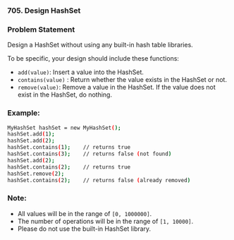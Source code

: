 ### 705. Design HashSet

### Problem Statement
Design a HashSet without using any built-in hash table libraries.

To be specific, your design should include these functions:

* ```add(value)```: Insert a value into the HashSet. 
* ```contains(value)``` : Return whether the value exists in the HashSet or not.
* ```remove(value)```: Remove a value in the HashSet. If the value does not exist in the HashSet, do nothing.

### Example:
```bash
MyHashSet hashSet = new MyHashSet();
hashSet.add(1);         
hashSet.add(2);         
hashSet.contains(1);    // returns true
hashSet.contains(3);    // returns false (not found)
hashSet.add(2);          
hashSet.contains(2);    // returns true
hashSet.remove(2);          
hashSet.contains(2);    // returns false (already removed)
```

### Note:

* All values will be in the range of ```[0, 1000000]```.
* The number of operations will be in the range of ```[1, 10000]```.
* Please do not use the built-in HashSet library.